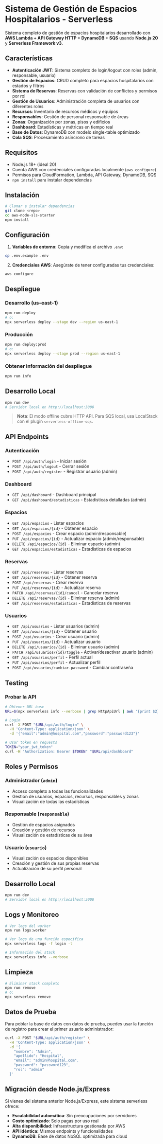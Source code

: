 # Sistema de Gestión de Espacios Hospitalarios - Serverless

Sistema completo de gestión de espacios hospitalarios desarrollado con **AWS Lambda + API Gateway HTTP + DynamoDB + SQS** usando **Node.js 20** y **Serverless Framework v3**.

## Características

- **Autenticación JWT**: Sistema completo de login/logout con roles (admin, responsable, usuario)
- **Gestión de Espacios**: CRUD completo para espacios hospitalarios con estados y filtros
- **Sistema de Reservas**: Reservas con validación de conflictos y permisos por rol
- **Gestión de Usuarios**: Administración completa de usuarios con diferentes roles
- **Recursos**: Inventario de recursos médicos y equipos
- **Responsables**: Gestión de personal responsable de áreas
- **Zonas**: Organización por zonas, pisos y edificios
- **Dashboard**: Estadísticas y métricas en tiempo real
- **Base de Datos**: DynamoDB con modelo single-table optimizado
- **Cola SQS**: Procesamiento asíncrono de tareas

## Requisitos

- Node.js 18+ (ideal 20)
- Cuenta AWS con credenciales configuradas localmente (`aws configure`)
- Permisos para CloudFormation, Lambda, API Gateway, DynamoDB, SQS
- `npm install` para instalar dependencias

## Instalación

```bash
# Clonar e instalar dependencias
git clone <repo>
cd aws-node-sls-starter
npm install
```

## Configuración

1. **Variables de entorno**: Copia y modifica el archivo `.env`:
```bash
cp .env.example .env
```

2. **Credenciales AWS**: Asegúrate de tener configuradas tus credenciales:
```bash
aws configure
```

## Despliegue

### Desarrollo (us-east-1)
```bash
npm run deploy
# o:
npx serverless deploy --stage dev --region us-east-1
```

### Producción
```bash
npm run deploy:prod
# o:
npx serverless deploy --stage prod --region us-east-1
```

### Obtener información del despliegue
```bash
npm run info
```

## Desarrollo Local

```bash
npm run dev
# Servidor local en http://localhost:3000
```

> **Nota**: El modo offline cubre HTTP API. Para SQS local, usa LocalStack con el plugin `serverless-offline-sqs`.

## API Endpoints

### Autenticación
- `POST /api/auth/login` - Iniciar sesión
- `POST /api/auth/logout` - Cerrar sesión
- `POST /api/auth/register` - Registrar usuario (admin)

### Dashboard
- `GET /api/dashboard` - Dashboard principal
- `GET /api/dashboard/estadisticas` - Estadísticas detalladas (admin)

### Espacios
- `GET /api/espacios` - Listar espacios
- `GET /api/espacios/{id}` - Obtener espacio
- `POST /api/espacios` - Crear espacio (admin/responsable)
- `PUT /api/espacios/{id}` - Actualizar espacio (admin/responsable)
- `DELETE /api/espacios/{id}` - Eliminar espacio (admin)
- `GET /api/espacios/estadisticas` - Estadísticas de espacios

### Reservas
- `GET /api/reservas` - Listar reservas
- `GET /api/reservas/{id}` - Obtener reserva
- `POST /api/reservas` - Crear reserva
- `PUT /api/reservas/{id}` - Actualizar reserva
- `PATCH /api/reservas/{id}/cancel` - Cancelar reserva
- `DELETE /api/reservas/{id}` - Eliminar reserva (admin)
- `GET /api/reservas/estadisticas` - Estadísticas de reservas

### Usuarios
- `GET /api/usuarios` - Listar usuarios (admin)
- `GET /api/usuarios/{id}` - Obtener usuario
- `POST /api/usuarios` - Crear usuario (admin)
- `PUT /api/usuarios/{id}` - Actualizar usuario
- `DELETE /api/usuarios/{id}` - Eliminar usuario (admin)
- `PATCH /api/usuarios/{id}/toggle` - Activar/desactivar usuario (admin)
- `GET /api/usuarios/perfil` - Perfil actual
- `PUT /api/usuarios/perfil` - Actualizar perfil
- `POST /api/usuarios/cambiar-password` - Cambiar contraseña

## Testing

### Probar la API
```bash
# Obtener URL base
URL=$(npx serverless info --verbose | grep HttpApiUrl | awk '{print $2}')

# Login
curl -X POST "$URL/api/auth/login" \
  -H 'Content-Type: application/json' \
  -d '{"email":"admin@hospital.com","password":"password123"}'

# Usar token en requests
TOKEN="your_jwt_token"
curl -H "Authorization: Bearer $TOKEN" "$URL/api/dashboard"
```

## Roles y Permisos

### Administrador (`admin`)
- Acceso completo a todas las funcionalidades
- Gestión de usuarios, espacios, recursos, responsables y zonas
- Visualización de todas las estadísticas

### Responsable (`responsable`)
- Gestión de espacios asignados
- Creación y gestión de recursos
- Visualización de estadísticas de su área

### Usuario (`usuario`)
- Visualización de espacios disponibles
- Creación y gestión de sus propias reservas
- Actualización de su perfil personal

## Desarrollo Local

```bash
npm run dev
# Servidor local en http://localhost:3000
```

## Logs y Monitoreo

```bash
# Ver logs del worker
npm run logs:worker

# Ver logs de una función específica
npx serverless logs -f login -t

# Información del stack
npx serverless info --verbose
```

## Limpieza

```bash
# Eliminar stack completo
npm run remove
# o:
npx serverless remove
```

## Datos de Prueba

Para poblar la base de datos con datos de prueba, puedes usar la función de registro para crear el primer usuario administrador:

```bash
curl -X POST "$URL/api/auth/register" \
  -H 'Content-Type: application/json' \
  -d '{
    "nombre": "Admin",
    "apellido": "Hospital",
    "email": "admin@hospital.com",
    "password": "password123",
    "rol": "admin"
  }'
```

## Migración desde Node.js/Express

Si vienes del sistema anterior Node.js/Express, este sistema serverless ofrece:

- **Escalabilidad automática**: Sin preocupaciones por servidores
- **Costo optimizado**: Solo pagas por uso real
- **Alta disponibilidad**: Infraestructura gestionada por AWS
- **API idéntica**: Mismos endpoints y funcionalidades
- **DynamoDB**: Base de datos NoSQL optimizada para cloud
